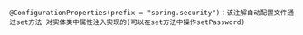 `@ConfigurationProperties(prefix = "spring.security")：该注解自动配置文件通过set方法
对实体类中属性注入实现的(可以在set方法中操作setPassword)`

